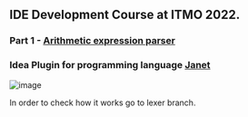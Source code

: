 ## IDE Development Course at ITMO 2022.

### Part 1 - [Arithmetic expression parser](https://github.com/inspired99/ide-2022-itmo-spr)

### Idea Plugin for programming language [Janet](https://janet-lang.org/)



![image](https://user-images.githubusercontent.com/64794482/171903820-973a3a85-c5e2-4e63-86d0-e8391b8f241c.png)


In order to check how it works go to lexer branch.
